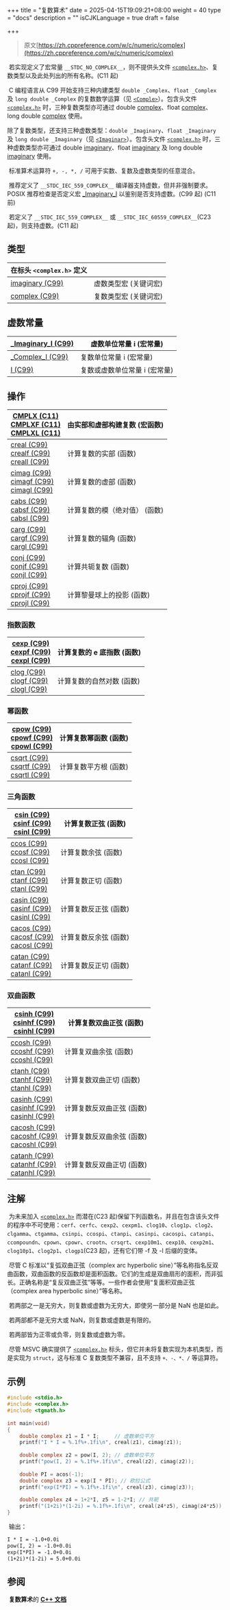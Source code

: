 +++
title = "复数算术"
date = 2025-04-15T19:09:21+08:00
weight = 40
type = "docs"
description = ""
isCJKLanguage = true
draft = false

+++

> 原文[https://zh.cppreference.com/w/c/numeric/complex](https://zh.cppreference.com/w/c/numeric/complex)

​	若实现定义了宏常量 `__STDC_NO_COMPLEX__`，则不提供头文件 [`<complex.h>`](https://zh.cppreference.com/w/c/header/complex)、复数类型以及此处列出的所有名称。(C11 起)

​	C 编程语言从 C99 开始支持三种内建类型 `double _Complex`、`float _Complex` 及 `long double _Complex` 的复数数学运算（见 [`<Comple>`](https://zh.cppreference.com/w/c/keyword/_Complex)）。包含头文件 [`<complex.h>`](https://zh.cppreference.com/w/c/header/complex) 时，三种复数类型亦可通过 double [complex](http://zh.cppreference.com/w/c/numeric/complex/complex)、float [complex](http://zh.cppreference.com/w/c/numeric/complex/complex)、long double [complex](http://zh.cppreference.com/w/c/numeric/complex/complex) 使用。

​	除了复数类型，还支持三种虚数类型：`double _Imaginary`、`float _Imaginary` 及 `long double _Imaginary`（见 [`<Imaginar>`](https://zh.cppreference.com/w/c/keyword/_Imaginary)）。包含头文件 [`<complex.h>`](https://zh.cppreference.com/w/c/header/complex) 时，三种虚数类型亦可通过 double [imaginary](http://zh.cppreference.com/w/c/numeric/complex/imaginary)、float [imaginary](http://zh.cppreference.com/w/c/numeric/complex/imaginary) 及 long double [imaginary](http://zh.cppreference.com/w/c/numeric/complex/imaginary) 使用。

​	标准算术运算符 `+, -, *, /` 可用于实数、复数及虚数类型的任意混合。

​		推荐定义了 `__STDC_IEC_559_COMPLEX__` 编译器支持虚数，但并非强制要求。POSIX 推荐检查是否定义宏 [_Imaginary_I](https://zh.cppreference.com/w/c/numeric/complex/Imaginary_I) 以鉴别是否支持虚数。(C99 起) (C11 前)

​		若定义了 `__STDC_IEC_559_COMPLEX__` 或 `__STDC_IEC_60559_COMPLEX__`(C23 起)，则支持虚数。(C11 起)

## 类型

| 在标头 `<complex.h>` 定义                                  |                       |
| ------------------------------------------------------------ | --------------------- |
| [imaginary (C99)<br />](https://zh.cppreference.com/w/c/numeric/complex/imaginary) | 虚数类型宏 (关键词宏) |
| [complex (C99)<br />](https://zh.cppreference.com/w/c/numeric/complex/complex) | 复数类型宏 (关键词宏) |

## 虚数常量

| [_Imaginary_I (C99)<br />](https://zh.cppreference.com/w/c/numeric/complex/Imaginary_I) | 虚数单位常量 i (宏常量)       |
| ------------------------------------------------------------ | ----------------------------- |
| [_Complex_I (C99)<br />](https://zh.cppreference.com/w/c/numeric/complex/Complex_I) | 复数单位常量 i (宏常量)       |
| [I (C99)<br />](https://zh.cppreference.com/w/c/numeric/complex/I) | 复数或虚数单位常量 i (宏常量) |

## 操作

| [CMPLX (C11)<br />CMPLXF (C11)<br />CMPLXL (C11)<br />](https://zh.cppreference.com/w/c/numeric/complex/CMPLX) | 由实部和虚部构建复数 (宏函数) |
| ------------------------------------------------------------ | ----------------------------- |
| [creal (C99)<br />crealf (C99)<br />creall (C99)<br />](https://zh.cppreference.com/w/c/numeric/complex/creal) | 计算复数的实部 (函数)         |
| [cimag (C99)<br />cimagf (C99)<br />cimagl (C99)<br />](https://zh.cppreference.com/w/c/numeric/complex/cimag) | 计算复数的虚部 (函数)         |
| [cabs (C99)<br />cabsf (C99)<br />cabsl (C99)<br />](https://zh.cppreference.com/w/c/numeric/complex/cabs) | 计算复数的模（绝对值） (函数) |
| [carg (C99)<br />cargf (C99)<br />cargl (C99)<br />](https://zh.cppreference.com/w/c/numeric/complex/carg) | 计算复数的辐角 (函数)         |
| [conj (C99)<br />conjf (C99)<br />conjl (C99)<br />](https://zh.cppreference.com/w/c/numeric/complex/conj) | 计算共轭复数 (函数)           |
| [cproj (C99)<br />cprojf (C99)<br />cprojl (C99)<br />](https://zh.cppreference.com/w/c/numeric/complex/cproj) | 计算黎曼球上的投影 (函数)     |

### 指数函数

| [cexp (C99)<br />cexpf (C99)<br />cexpl (C99)<br />](https://zh.cppreference.com/w/c/numeric/complex/cexp) | 计算复数的 e 底指数 (函数) |
| ------------------------------------------------------------ | -------------------------- |
| [clog (C99)<br />clogf (C99)<br />clogl (C99)<br />](https://zh.cppreference.com/w/c/numeric/complex/clog) | 计算复数的自然对数 (函数)  |

### 幂函数

| [cpow (C99)<br />cpowf (C99)<br />cpowl (C99)<br />](https://zh.cppreference.com/w/c/numeric/complex/cpow) | 计算复数幂函数 (函数) |
| ------------------------------------------------------------ | --------------------- |
| [csqrt (C99)<br />csqrtf (C99)<br />csqrtl (C99)<br />](https://zh.cppreference.com/w/c/numeric/complex/csqrt) | 计算复数平方根 (函数) |

### 三角函数

| [csin (C99)<br />csinf (C99)<br />csinl (C99)<br />](https://zh.cppreference.com/w/c/numeric/complex/csin) | 计算复数正弦 (函数)   |
| ------------------------------------------------------------ | --------------------- |
| [ccos (C99)<br />ccosf (C99)<br />ccosl (C99)<br />](https://zh.cppreference.com/w/c/numeric/complex/ccos) | 计算复数余弦 (函数)   |
| [ctan (C99)<br />ctanf (C99)<br />ctanl (C99)<br />](https://zh.cppreference.com/w/c/numeric/complex/ctan) | 计算复数正切 (函数)   |
| [casin (C99)<br />casinf (C99)<br />casinl (C99)<br />](https://zh.cppreference.com/w/c/numeric/complex/casin) | 计算复数反正弦 (函数) |
| [cacos (C99)<br />cacosf (C99)<br />cacosl (C99)<br />](https://zh.cppreference.com/w/c/numeric/complex/cacos) | 计算复数反余弦 (函数) |
| [catan (C99)<br />catanf (C99)<br />catanl (C99)<br />](https://zh.cppreference.com/w/c/numeric/complex/catan) | 计算复数反正切 (函数) |

### 双曲函数

| [csinh (C99)<br />csinhf (C99)<br />csinhl (C99)<br />](https://zh.cppreference.com/w/c/numeric/complex/csinh) | 计算复数双曲正弦 (函数)   |
| ------------------------------------------------------------ | ------------------------- |
| [ccosh (C99)<br />ccoshf (C99)<br />ccoshl (C99)<br />](https://zh.cppreference.com/w/c/numeric/complex/ccosh) | 计算复双曲余弦 (函数)     |
| [ctanh (C99)<br />ctanhf (C99)<br />ctanhl (C99)<br />](https://zh.cppreference.com/w/c/numeric/complex/ctanh) | 计算复数双曲正切 (函数)   |
| [casinh (C99)<br />casinhf (C99)<br />casinhl (C99)<br />](https://zh.cppreference.com/w/c/numeric/complex/casinh) | 计算复数反双曲正弦 (函数) |
| [cacosh (C99)<br />cacoshf (C99)<br />cacoshl (C99)<br />](https://zh.cppreference.com/w/c/numeric/complex/cacosh) | 计算复数反双曲余弦 (函数) |
| [catanh (C99)<br />catanhf (C99)<br />catanhl (C99)<br />](https://zh.cppreference.com/w/c/numeric/complex/catanh) | 计算复数反双曲正切 (函数) |

## 注解

​	为未来加入 [`<complex.h>`](https://zh.cppreference.com/w/c/header/complex) 而潜在(C23 起)保留下列函数名，并且在包含该头文件的程序中不可使用：`cerf`、`cerfc`、`cexp2`、`cexpm1`、`clog10`、`clog1p`、`clog2`、`clgamma`、`ctgamma`、`csinpi`、`ccospi`、`ctanpi`、`casinpi`、`cacospi`、`catanpi`、`ccompoundn`、`cpown`、`cpowr`、`crootn`、`crsqrt`、`cexp10m1`、`cexp10`、`cexp2m1`、`clog10p1`、`clog2p1`、`clogp1`(C23 起)，还有它们带 -f 及 -l 后缀的变体。

​	尽管 C 标准以“复弧双曲正弦（complex arc hyperbolic sine）”等名称指名反双曲函数，双曲函数的反函数却是面积函数。它们的生成是双曲扇形的面积，而非弧长。正确名称是“复反双曲正弦”等等。一些作者会使用“复面积双曲正弦（complex area hyperbolic sine）”等名称。

​	若两部之一是无穷大，则复数或虚数为无穷大，即使另一部分是 NaN 也是如此。

​	若两部都不是无穷大或 NaN，则复数或虚数是有限的。

​	若两部皆为正零或负零，则复数或虚数为零。

​	尽管 MSVC 确实提供了 [`<complex.h>`](https://learn.microsoft.com/en-us/cpp/c-runtime-library/complex-math-support) 标头，但它并未将复数实现为本机类型，而是实现为 `struct`，这与标准 C 复数类型不兼容，且不支持 `+、-、*、/` 等运算符。

## 示例



```c
#include <stdio.h>
#include <complex.h>
#include <tgmath.h>
 
int main(void)
{
    double complex z1 = I * I;     // 虚数单位平方
    printf("I * I = %.1f%+.1fi\n", creal(z1), cimag(z1));
 
    double complex z2 = pow(I, 2); // 虚数单位平方
    printf("pow(I, 2) = %.1f%+.1fi\n", creal(z2), cimag(z2));
 
    double PI = acos(-1);
    double complex z3 = exp(I * PI); // 欧拉公式
    printf("exp(I*PI) = %.1f%+.1fi\n", creal(z3), cimag(z3));
 
    double complex z4 = 1+2*I, z5 = 1-2*I; // 共轭
    printf("(1+2i)*(1-2i) = %.1f%+.1fi\n", creal(z4*z5), cimag(z4*z5));
}
```

​	输出：

```txt
I * I = -1.0+0.0i
pow(I, 2) = -1.0+0.0i
exp(I*PI) = -1.0+0.0i
(1+2i)*(1-2i) = 5.0+0.0i
```

## 参阅

​	**复数算术**的 **[C++ 文档](https://zh.cppreference.com/w/cpp/numeric/complex)**